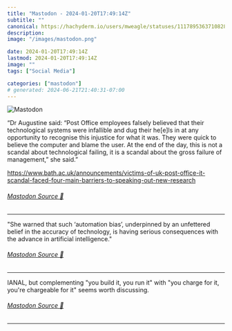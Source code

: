 ```yaml
---
title: "Mastodon - 2024-01-20T17:49:14Z"
subtitle: ""
canonical: https://hachyderm.io/users/mweagle/statuses/111789536371082848
description:
image: "/images/mastodon.png"

date: 2024-01-20T17:49:14Z
lastmod: 2024-01-20T17:49:14Z
image: ""
tags: ["Social Media"]

categories: ["mastodon"]
# generated: 2024-06-21T21:40:31-07:00
---
```

![Mastodon](/images/mastodon.png)

<p>“Dr Augustine said: “Post Office employees falsely believed that their technological systems were infallible and dug their he[e]ls in at any opportunity to recognise this injustice for what it was. They were quick to believe the computer and blame the user. At the end of the day, this is not a scandal about technological failing, it is a scandal about the gross failure of management,” she said.”</p><p><a href="https://www.bath.ac.uk/announcements/victims-of-uk-post-office-it-scandal-faced-four-main-barriers-to-speaking-out-new-research" target="_blank" rel="nofollow noopener noreferrer" translate="no"><span class="invisible">https://www.</span><span class="ellipsis">bath.ac.uk/announcements/victi</span><span class="invisible">ms-of-uk-post-office-it-scandal-faced-four-main-barriers-to-speaking-out-new-research</span></a></p>


###### [Mastodon Source 🐘](https://hachyderm.io/@mweagle/111789536371082848)

___

<p>&quot;She warned that such ‘automation bias’, underpinned by an unfettered belief in the accuracy of technology, is having serious consequences with the advance in artificial intelligence.&quot;</p>


###### [Mastodon Source 🐘](https://hachyderm.io/@mweagle/111789538012221566)

___

<p>IANAL, but complementing &quot;you build it, you run it&quot; with &quot;you charge for it, you&#39;re chargeable for it&quot; seems worth discussing.</p>


###### [Mastodon Source 🐘](https://hachyderm.io/@mweagle/111789543430781581)

___

